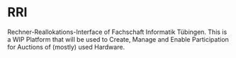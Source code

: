 # RRI
Rechner-Reallokations-Interface of Fachschaft Informatik Tübingen.
This is a WIP Platform that will be used to Create, Manage and Enable Participation for Auctions of (mostly) used Hardware.
